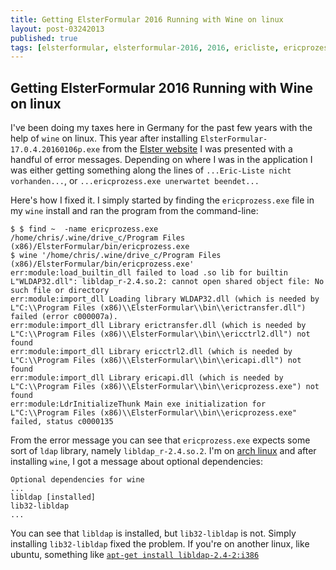 ```yaml
---
title: Getting ElsterFormular 2016 Running with Wine on linux
layout: post-03242013
published: true
tags: [elsterformular, elsterformular-2016, 2016, ericliste, ericprozess, ericprozess.exe, wine]
---
```


## Getting ElsterFormular 2016 Running with Wine on linux

I've been doing my taxes here in Germany for the past few years with
the help of `wine` on linux. This year after installing
`ElsterFormular-17.0.4.20160106p.exe` from the
[Elster website](https://www.elster.de) I was presented with a handful
of error messages. Depending on where I was in the application I was
either getting something along the lines of `...Eric-Liste nicht
vorhanden...`, or `...ericprozess.exe unerwartet beendet...`

Here's how I fixed it. I simply started by finding the
`ericprozess.exe` file in my `wine` install and ran the program from
the command-line:

    $ $ find ~  -name ericprozess.exe
    /home/chris/.wine/drive_c/Program Files (x86)/ElsterFormular/bin/ericprozess.exe
    $ wine '/home/chris/.wine/drive_c/Program Files (x86)/ElsterFormular/bin/ericprozess.exe'
    err:module:load_builtin_dll failed to load .so lib for builtin L"WLDAP32.dll": libldap_r-2.4.so.2: cannot open shared object file: No such file or directory
    err:module:import_dll Loading library WLDAP32.dll (which is needed by L"C:\\Program Files (x86)\\ElsterFormular\\bin\\erictransfer.dll") failed (error c000007a).
    err:module:import_dll Library erictransfer.dll (which is needed by L"C:\\Program Files (x86)\\ElsterFormular\\bin\\ericctrl2.dll") not found
    err:module:import_dll Library ericctrl2.dll (which is needed by L"C:\\Program Files (x86)\\ElsterFormular\\bin\\ericapi.dll") not found
    err:module:import_dll Library ericapi.dll (which is needed by L"C:\\Program Files (x86)\\ElsterFormular\\bin\\ericprozess.exe") not found
    err:module:LdrInitializeThunk Main exe initialization for L"C:\\Program Files (x86)\\ElsterFormular\\bin\\ericprozess.exe" failed, status c0000135

From the error message you can see that `ericprozess.exe` expects some
sort of `ldap` library, namely `libldap_r-2.4.so.2`. I'm on
[arch linux](https://www.archlinux.org/) and after installing `wine`,
I got a message about optional dependencies:

    Optional dependencies for wine
    ...
    libldap [installed]
    lib32-libldap
    ...

You can see that `libldap` is installed, but `lib32-libldap` is
not. Simply installing `lib32-libldap` fixed the problem. If you're on
another linux, like ubuntu, something like
[`apt-get install libldap-2.4-2:i386`](http://askubuntu.com/questions/29665/how-do-i-apt-get-a-32-bit-package-on-a-64-bit-installation)
